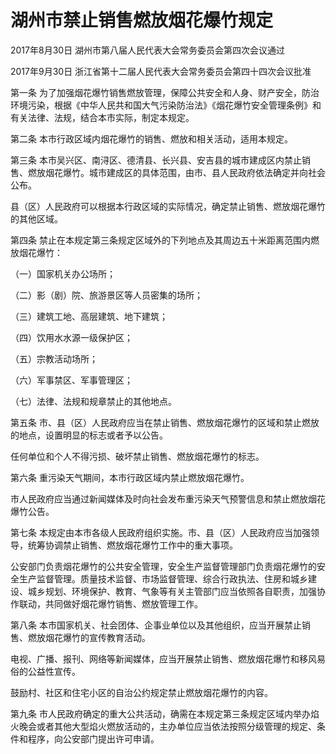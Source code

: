 # 湖州市禁止销售燃放烟花爆竹规定

2017年8月30日 湖州市第八届人民代表大会常务委员会第四次会议通过

2017年9月30日 浙江省第十二届人民代表大会常务委员会第四十四次会议批准



第一条 为了加强烟花爆竹销售燃放管理，保障公共安全和人身、财产安全，防治环境污染，根据《中华人民共和国大气污染防治法》《烟花爆竹安全管理条例》和有关法律、法规，结合本市实际，制定本规定。

第二条 本市行政区域内烟花爆竹的销售、燃放和相关活动，适用本规定。

第三条 本市吴兴区、南浔区、德清县、长兴县、安吉县的城市建成区内禁止销售、燃放烟花爆竹。城市建成区的具体范围，由市、县人民政府依法确定并向社会公布。

县（区）人民政府可以根据本行政区域的实际情况，确定禁止销售、燃放烟花爆竹的其他区域。

第四条 禁止在本规定第三条规定区域外的下列地点及其周边五十米距离范围内燃放烟花爆竹：

（一）国家机关办公场所；

（二）影（剧）院、旅游景区等人员密集的场所；

（三）建筑工地、高层建筑、地下建筑；

（四）饮用水水源一级保护区；

（五）宗教活动场所；

（六）军事禁区、军事管理区；

（七）法律、法规和规章禁止的其他地点。

第五条 市、县（区）人民政府应当在禁止销售、燃放烟花爆竹的区域和禁止燃放的地点，设置明显的标志或者予以公告。

任何单位和个人不得污损、破坏禁止销售、燃放烟花爆竹的标志。

第六条 重污染天气期间，本市行政区域内禁止燃放烟花爆竹。

市人民政府应当通过新闻媒体及时向社会发布重污染天气预警信息和禁止燃放烟花爆竹公告。

第七条 本规定由本市各级人民政府组织实施。市、县（区）人民政府应当加强领导，统筹协调禁止销售、燃放烟花爆竹工作中的重大事项。

公安部门负责烟花爆竹的公共安全管理，安全生产监督管理部门负责烟花爆竹的安全生产监督管理。质量技术监督、市场监督管理、综合行政执法、住房和城乡建设、城乡规划、环境保护、教育、气象等有关主管部门应当依照各自职责，加强协作联动，共同做好烟花爆竹销售、燃放管理工作。

第八条 本市国家机关、社会团体、企事业单位以及其他组织，应当开展禁止销售、燃放烟花爆竹的宣传教育活动。

电视、广播、报刊、网络等新闻媒体，应当开展禁止销售、燃放烟花爆竹和移风易俗的公益性宣传。

鼓励村、社区和住宅小区的自治公约规定禁止燃放烟花爆竹的内容。

第九条 市人民政府确定的重大公共活动，确需在本规定第三条规定区域内举办焰火晚会或者其他大型焰火燃放活动的，主办单位应当依法按照分级管理的规定、条件和程序，向公安部门提出许可申请。